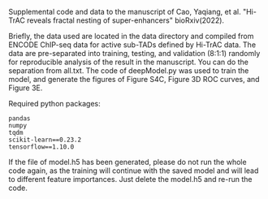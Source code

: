 Supplemental code and data to the manuscript of Cao, Yaqiang, et al. "Hi-TrAC reveals fractal nesting of super-enhancers" bioRxiv(2022).      

Briefly, the data used are located in the data directory and compiled from ENCODE ChIP-seq data for active sub-TADs defined by Hi-TrAC data. The data are pre-separated into training, testing, and validation (8:1:1) randomly for reproducible analysis of the result in the manuscript. You can do the separation from all.txt. The code of deepModel.py was used to train the model, and generate the figures of Figure S4C, Figure 3D ROC curves, and Figure 3E. 

Required python packages:
```
pandas
numpy 
tqdm 
scikit-learn==0.23.2
tensorflow==1.10.0 
```

If the file of model.h5 has been generated, please do not run the whole code again, as the training will continue with the saved model and will lead to different feature importances. Just delete the model.h5 and re-run the code.  
